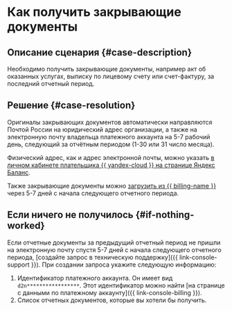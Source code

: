 # Как получить закрывающие документы


## Описание сценария {#case-description}

Необходимо получить закрывающие документы, например акт об оказанных услугах, выписку по лицевому счету или счет-фактуру, за последний отчетный период.

## Решение {#case-resolution}

Оригиналы закрывающих документов автоматически направляются Почтой России на юридический адрес организации, а также на электронную почту владельца платежного аккаунта на 5-7 рабочий день, следующий за отчётным периодом (1-30 или 31 число месяца).

Физический адрес, как и адрес электронной почты, можно указать [в личном кабинете плательщика {{ yandex-cloud }} на странице Яндекс Баланс](https://balance.yandex.ru).

Также закрывающие документы можно [загрузить из {{ billing-name }}](../../../billing/operations/download-reporting-docs.md) через 5-7 дней с начала следующего отчетного периода.

## Если ничего не получилось {#if-nothing-worked}

Если отчетные документы за предыдущий отчетный период не пришли на электронную почту спустя 5-7 дней с начала следующего отчетного периода, [создайте запрос в техническую поддержку]({{ link-console-support }}). При создании запроса укажите следующую информацию:

1. Идентификатор платежного аккаунта. Он имеет вид `d2n*****************`. Этот идентификатор можно найти [на странице с данными по платежному аккаунту]({{ link-console-billing }}).
1. Список отчетных документов, которые вы хотели бы получить.
